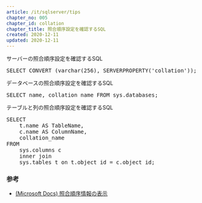 ```yaml
---
article: /it/sqlserver/tips
chapter_no: 005
chapter_id: collation
chapter_title: 照合順序設定を確認するSQL
created: 2020-12-11
updated: 2020-12-11
---
```

<div class="code-box">
<div class="title">サーバーの照合順序設定を確認するSQL</div>
<pre>
SELECT CONVERT (varchar(256), SERVERPROPERTY('collation'));
</pre>
</div>

<div class="code-box">
<div class="title">データベースの照合順序設定を確認するSQL</div>
<pre>
SELECT name, collation_name FROM sys.databases;
</pre>
</div>

<div class="code-box">
<div class="title">テーブルと列の照合順序設定を確認するSQL</div>
<pre>
SELECT
    t.name AS TableName,
    c.name AS ColumnName,
    collation_name
FROM
    sys.columns c
    inner join
    sys.tables t on t.object_id = c.object_id;
</pre>
</div>

### 参考
- [(Microsoft Docs) 照合順序情報の表示](https://docs.microsoft.com/ja-jp/sql/relational-databases/collations/view-collation-information?view=sql-server-ver15)
